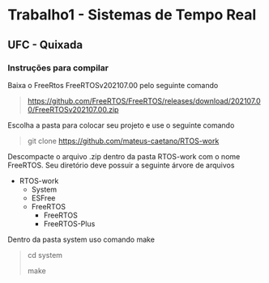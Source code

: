 # Trabalho1 - Sistemas de Tempo Real

## UFC - Quixada

### Instruções para compilar

Baixa o FreeRtos FreeRTOSv202107.00 pelo seguinte comando

> https://github.com/FreeRTOS/FreeRTOS/releases/download/202107.00/FreeRTOSv202107.00.zip

Escolha a pasta para colocar seu projeto e use o seguinte comando

> git clone https://github.com/mateus-caetano/RTOS-work

Descompacte o arquivo .zip dentro da pasta RTOS-work  com o nome FreeRTOS. Seu diretório deve possuir a seguinte árvore de arquivos

- RTOS-work
  - System
  - ESFree
  - FreeRTOS
    - FreeRTOS
    - FreeRTOS-Plus

Dentro da pasta system uso comando make

> cd system
>
> make
